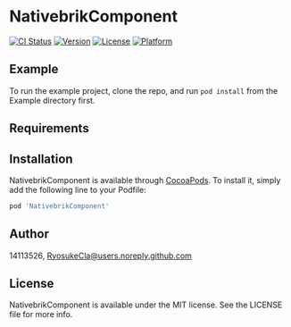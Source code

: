 # NativebrikComponent

[![CI Status](https://img.shields.io/travis/14113526/NativebrikComponent.svg?style=flat)](https://travis-ci.org/14113526/NativebrikComponent)
[![Version](https://img.shields.io/cocoapods/v/NativebrikComponent.svg?style=flat)](https://cocoapods.org/pods/NativebrikComponent)
[![License](https://img.shields.io/cocoapods/l/NativebrikComponent.svg?style=flat)](https://cocoapods.org/pods/NativebrikComponent)
[![Platform](https://img.shields.io/cocoapods/p/NativebrikComponent.svg?style=flat)](https://cocoapods.org/pods/NativebrikComponent)

## Example

To run the example project, clone the repo, and run `pod install` from the Example directory first.

## Requirements

## Installation

NativebrikComponent is available through [CocoaPods](https://cocoapods.org). To install
it, simply add the following line to your Podfile:

```ruby
pod 'NativebrikComponent'
```

## Author

14113526, RyosukeCla@users.noreply.github.com

## License

NativebrikComponent is available under the MIT license. See the LICENSE file for more info.
